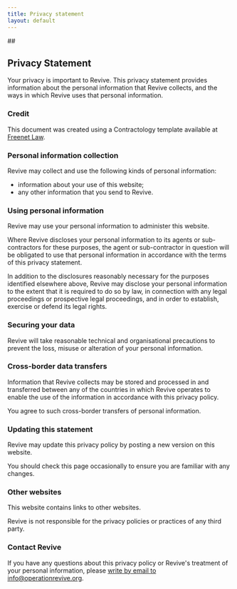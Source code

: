 ```yaml
---
title: Privacy statement
layout: default
---
```

##<h2>Privacy Statement</h2>

Your privacy is important to Revive. This privacy statement provides information about the personal information that Revive collects, and the ways in which Revive uses that personal information.


### Credit

This document was created using a Contractology template available at [Freenet Law](http://www.freenetlaw.com).


### Personal information collection

Revive may collect and use the following kinds of personal information: 

* information about your use of this website;
* any other information that you send to Revive.


### Using personal information

Revive may use your personal information to administer this website.

Where Revive discloses your personal information to its agents or sub-contractors for these purposes, the agent or sub-contractor in question will be obligated to use that personal information in accordance with the terms of this privacy statement. 

In addition to the disclosures reasonably necessary for the purposes identified elsewhere above, Revive may disclose your personal information to the extent that it is required to do so by law, in connection with any legal proceedings or prospective legal proceedings, and in order to establish, exercise or defend its legal rights.

### Securing your data

Revive will take reasonable technical and organisational precautions to prevent the loss, misuse or alteration of your personal information. 

### Cross-border data transfers

Information that Revive collects may be stored and processed in and transferred between any of the countries in which Revive operates to enable the use of the information in accordance with this privacy policy.

You agree to such cross-border transfers of personal information.

### Updating this statement

Revive may update this privacy policy by posting a new version on this website.  

You should check this page occasionally to ensure you are familiar with any changes.  

### Other websites

This website contains links to other websites.  

Revive is not responsible for the privacy policies or practices of any third party.

### Contact Revive

If you have any questions about this privacy policy or Revive's treatment of your personal information, please [write by email to info@operationrevive.org](mailto:info@operationrevive.org). 
